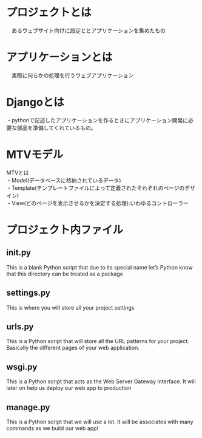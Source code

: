 # プロジェクトとは  
　あるウェブサイト向けに設定ととアプリケーションを集めたもの    

# アプリケーションとは
　実際に何らかの処理を行うウェブアプリケーション  

# Djangoとは
 ・pythonで記述したアプリケーションを作るときにアプリケーション開発に必要な部品を準備してくれているもの。  

# MTVモデル  
 MTVとは  
 ・Model(データベースに格納されているデータ)  
 ・Template(テンプレートファイルによって定義されたそれぞれのページのデザイン)  
 ・View(どのページを表示させるかを決定する処理):いわゆるコントローラー  

# プロジェクト内ファイル
## __init__.py
  This is a blank Python script that due to its special name let’s Python know that this directory can be treated as a package    

## settings.py
  This is where you will store all your project settings  

## urls.py
  This is a Python script that will store all the URL patterns for your project. Basically the different pages of your web application.  

## wsgi.py
  This is a Python script that acts as the Web Server Gateway Interface. It will later on help us deploy our web app to production  

## manage.py
  This is a Python script that we will use a lot. It will be associates with many commands as we build our web app!  
